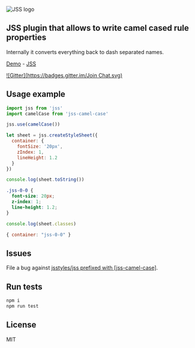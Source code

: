 ![JSS logo](https://avatars1.githubusercontent.com/u/9503099?v=3&s=60)

## JSS plugin that allows to write camel cased rule properties

Internally it converts everything back to dash separated names.

[Demo](http://jsstyles.github.io/examples/index.html#plugin-jss-camel-case) -
[JSS](https://github.com/jsstyles/jss)

[![Gitter](https://badges.gitter.im/Join Chat.svg)](https://gitter.im/jsstyles/jss?utm_source=badge&utm_medium=badge&utm_campaign=pr-badge&utm_content=badge)


## Usage example

```javascript
import jss from 'jss'
import camelCase from 'jss-camel-case'

jss.use(camelCase())

let sheet = jss.createStyleSheet({
  container: {
    fontSize: '20px',
    zIndex: 1,
    lineHeight: 1.2
  }
})
```

```javascript
console.log(sheet.toString())
```
```css
.jss-0-0 {
  font-size: 20px;
  z-index: 1;
  line-height: 1.2;
}
```

```javascript
console.log(sheet.classes)
```
```javascript
{ container: "jss-0-0" }
```

## Issues

File a bug against [jsstyles/jss prefixed with \[jss-camel-case\]](https://github.com/jsstyles/jss/issues/new?title=[jss-camel-case]%20).

## Run tests

```bash
npm i
npm run test
```

## License

MIT
